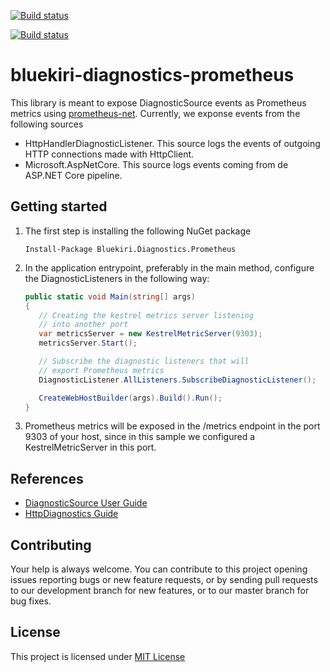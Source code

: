 
[![Build status](https://toolfactory.visualstudio.com/Core/_apis/build/status/Mectrics%20Libraries/Bluekiri.Diagnostics.Prometheus-CI?branchName=development)](https://toolfactory.visualstudio.com/Core/_build/latest?definitionId=773)

[![Build status](https://toolfactory.visualstudio.com/Core/_apis/build/status/Mectrics%20Libraries/Bluekiri.Diagnostics.Prometheus-CI?branchName=master)](https://toolfactory.visualstudio.com/Core/_build/latest?definitionId=773)

# bluekiri-diagnostics-prometheus
This library is meant to expose DiagnosticSource events as Prometheus metrics using [prometheus-net](https://github.com/prometheus-net/prometheus-net).
Currently, we exponse events from the following sources

 - HttpHandlerDiagnosticListener. This source logs the events of outgoing HTTP connections made with HttpClient.
 - Microsoft.AspNetCore. This source logs events coming from de ASP.NET Core pipeline.

## Getting started

 1. The first step is installing the following NuGet package
    ```
    Install-Package Bluekiri.Diagnostics.Prometheus
    ```
    
 2. In the application entrypoint, preferably in the main method, configure the DiagnosticListeners in the following way:
     ```csharp
     public static void Main(string[] args)
     {
        // Creating the kestrel metrics server listening
        // into another port
        var metricsServer = new KestrelMetricServer(9303);
        metricsServer.Start();

        // Subscribe the diagnostic listeners that will
        // export Prometheus metrics		
        DiagnosticListener.AllListeners.SubscribeDiagnosticListener();

        CreateWebHostBuilder(args).Build().Run();
     }
    ```
 3. Prometheus metrics will be exposed in the /metrics endpoint in the port 9303 of your host, since in this sample we configured a KestrelMetricServer in this port.

## References
- [DiagnosticSource User Guide](https://github.com/dotnet/corefx/blob/master/src/System.Diagnostics.DiagnosticSource/src/DiagnosticSourceUsersGuide.md)
- [HttpDiagnostics Guide](https://github.com/dotnet/corefx/blob/master/src/System.Net.Http/src/HttpDiagnosticsGuide.md)

## Contributing
Your help is always welcome. You can contribute to this project opening issues reporting bugs or new feature requests, or by sending pull requests to our development branch for new features, or to our master branch for bug fixes.

## License
This project is licensed under [MIT License](LICENSE.md)
